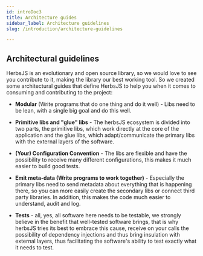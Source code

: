 ```yaml
---
id: introDoc3
title: Architecture guides
sidebar_label: Architecture guidelines
slug: /introduction/architecture-guidelines

---
```


## Architectural guidelines

HerbsJS is an evolutionary and open source library, so we would love to see you contribute to it, making the library our best working tool. So we created some architectural guides that define HerbsJS to help you when it comes to consuming and contributing to the project:

- **Modular** (Write programs that do one thing and do it well) - Libs need to be lean, with a single big goal and do this well.

- **Primitive libs and "glue" libs** - The herbsJS ecosystem is divided into two parts, the primitive libs, which work directly at the core of the application and the glue libs, which adapt/communicate the primary libs with the external layers of the software.

- **(Your) Configuration Convention** - The libs are flexible and have the possibility to receive many different configurations, this makes it much easier to build good tests.

- **Emit meta-data (Write programs to work together)** - Especially the primary libs need to send metadata about everything that is happening there, so you can more easily create the secondary libs or connect third party libraries. In addition, this makes the code much easier to understand, audit and log.

- **Tests** - all, yes, all software here needs to be testable, we strongly believe in the benefit that well-tested software brings, that is why herbsJS tries its best to embrace this cause, receive on your calls the possibility of dependency injections and thus bring insulation with external layers, thus facilitating the software's ability to test exactly what it needs to test.
